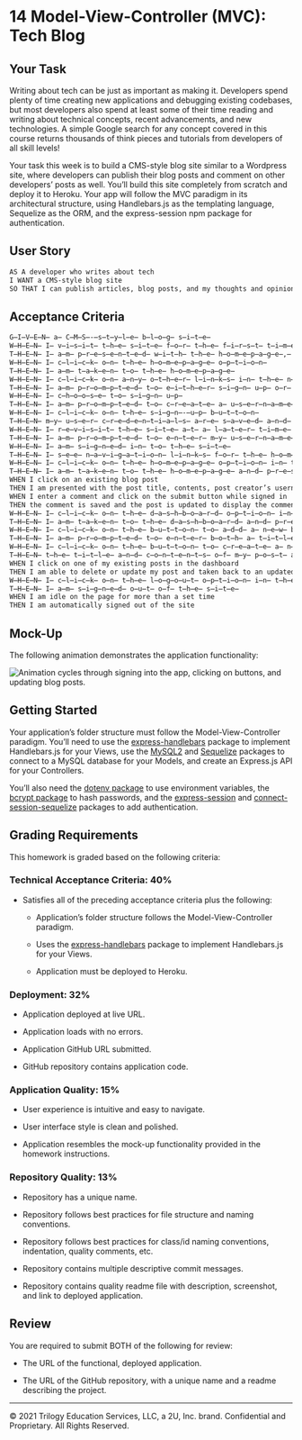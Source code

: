 # 14 Model-View-Controller (MVC): Tech Blog

## Your Task

Writing about tech can be just as important as making it. Developers spend plenty of time creating new applications and debugging existing codebases, but most developers also spend at least some of their time reading and writing about technical concepts, recent advancements, and new technologies. A simple Google search for any concept covered in this course returns thousands of think pieces and tutorials from developers of all skill levels!

Your task this week is to build a CMS-style blog site similar to a Wordpress site, where developers can publish their blog posts and comment on other developers’ posts as well. You’ll build this site completely from scratch and deploy it to Heroku. Your app will follow the MVC paradigm in its architectural structure, using Handlebars.js as the templating language, Sequelize as the ORM, and the express-session npm package for authentication.

## User Story

```md
AS A developer who writes about tech
I WANT a CMS-style blog site
SO THAT I can publish articles, blog posts, and my thoughts and opinions
```

## Acceptance Criteria

```md
G̶I̶V̶E̶N̶ a̶ C̶M̶S̶-̶s̶t̶y̶l̶e̶ b̶l̶o̶g̶ s̶i̶t̶e̶
W̶H̶E̶N̶ I̶ v̶i̶s̶i̶t̶ t̶h̶e̶ s̶i̶t̶e̶ f̶o̶r̶ t̶h̶e̶ f̶i̶r̶s̶t̶ t̶i̶m̶e̶
T̶H̶E̶N̶ I̶ a̶m̶ p̶r̶e̶s̶e̶n̶t̶e̶d̶ w̶i̶t̶h̶ t̶h̶e̶ h̶o̶m̶e̶p̶a̶g̶e̶,̶ w̶h̶i̶c̶h̶ i̶n̶c̶l̶u̶d̶e̶s̶ e̶x̶i̶s̶t̶i̶n̶g̶ b̶l̶o̶g̶ p̶o̶s̶t̶s̶ i̶f̶ a̶n̶y̶ h̶a̶v̶e̶ b̶e̶e̶n̶ p̶o̶s̶t̶e̶d̶;̶ n̶a̶v̶i̶g̶a̶t̶i̶o̶n̶ l̶i̶n̶k̶s̶ f̶o̶r̶ t̶h̶e̶ h̶o̶m̶e̶p̶a̶g̶e̶ a̶n̶d̶ t̶h̶e̶ d̶a̶s̶h̶b̶o̶a̶r̶d̶;̶ a̶n̶d̶ t̶h̶e̶ o̶p̶t̶i̶o̶n̶ t̶o̶ l̶o̶g̶ i̶n̶
W̶H̶E̶N̶ I̶ c̶l̶i̶c̶k̶ o̶n̶ t̶h̶e̶ h̶o̶m̶e̶p̶a̶g̶e̶ o̶p̶t̶i̶o̶n̶
T̶H̶E̶N̶ I̶ a̶m̶ t̶a̶k̶e̶n̶ t̶o̶ t̶h̶e̶ h̶o̶m̶e̶p̶a̶g̶e̶
W̶H̶E̶N̶ I̶ c̶l̶i̶c̶k̶ o̶n̶ a̶n̶y̶ o̶t̶h̶e̶r̶ l̶i̶n̶k̶s̶ i̶n̶ t̶h̶e̶ n̶a̶v̶i̶g̶a̶t̶i̶o̶n̶
T̶H̶E̶N̶ I̶ a̶m̶ p̶r̶o̶m̶p̶t̶e̶d̶ t̶o̶ e̶i̶t̶h̶e̶r̶ s̶i̶g̶n̶ u̶p̶ o̶r̶ s̶i̶g̶n̶ i̶n̶
W̶H̶E̶N̶ I̶ c̶h̶o̶o̶s̶e̶ t̶o̶ s̶i̶g̶n̶ u̶p̶
T̶H̶E̶N̶ I̶ a̶m̶ p̶r̶o̶m̶p̶t̶e̶d̶ t̶o̶ c̶r̶e̶a̶t̶e̶ a̶ u̶s̶e̶r̶n̶a̶m̶e̶ a̶n̶d̶ p̶a̶s̶s̶w̶o̶r̶d̶
W̶H̶E̶N̶ I̶ c̶l̶i̶c̶k̶ o̶n̶ t̶h̶e̶ s̶i̶g̶n̶-̶u̶p̶ b̶u̶t̶t̶o̶n̶
T̶H̶E̶N̶ m̶y̶ u̶s̶e̶r̶ c̶r̶e̶d̶e̶n̶t̶i̶a̶l̶s̶ a̶r̶e̶ s̶a̶v̶e̶d̶ a̶n̶d̶ I̶ a̶m̶ l̶o̶g̶g̶e̶d̶ i̶n̶t̶o̶ t̶h̶e̶ s̶i̶t̶e̶
W̶H̶E̶N̶ I̶ r̶e̶v̶i̶s̶i̶t̶ t̶h̶e̶ s̶i̶t̶e̶ a̶t̶ a̶ l̶a̶t̶e̶r̶ t̶i̶m̶e̶ a̶n̶d̶ c̶h̶o̶o̶s̶e̶ t̶o̶ s̶i̶g̶n̶ i̶n̶
T̶H̶E̶N̶ I̶ a̶m̶ p̶r̶o̶m̶p̶t̶e̶d̶ t̶o̶ e̶n̶t̶e̶r̶ m̶y̶ u̶s̶e̶r̶n̶a̶m̶e̶ a̶n̶d̶ p̶a̶s̶s̶w̶o̶r̶d̶
W̶H̶E̶N̶ I̶ a̶m̶ s̶i̶g̶n̶e̶d̶ i̶n̶ t̶o̶ t̶h̶e̶ s̶i̶t̶e̶
T̶H̶E̶N̶ I̶ s̶e̶e̶ n̶a̶v̶i̶g̶a̶t̶i̶o̶n̶ l̶i̶n̶k̶s̶ f̶o̶r̶ t̶h̶e̶ h̶o̶m̶e̶p̶a̶g̶e̶,̶ t̶h̶e̶ d̶a̶s̶h̶b̶o̶a̶r̶d̶,̶ a̶n̶d̶ t̶h̶e̶ o̶p̶t̶i̶o̶n̶ t̶o̶ l̶o̶g̶ o̶u̶t̶
W̶H̶E̶N̶ I̶ c̶l̶i̶c̶k̶ o̶n̶ t̶h̶e̶ h̶o̶m̶e̶p̶a̶g̶e̶ o̶p̶t̶i̶o̶n̶ i̶n̶ t̶h̶e̶ n̶a̶v̶i̶g̶a̶t̶i̶o̶n̶
T̶H̶E̶N̶ I̶ a̶m̶ t̶a̶k̶e̶n̶ t̶o̶ t̶h̶e̶ h̶o̶m̶e̶p̶a̶g̶e̶ a̶n̶d̶ p̶r̶e̶s̶e̶n̶t̶e̶d̶ w̶i̶t̶h̶ e̶x̶i̶s̶t̶i̶n̶g̶ b̶l̶o̶g̶ p̶o̶s̶t̶s̶ t̶h̶a̶t̶ i̶n̶c̶l̶u̶d̶e̶ t̶h̶e̶ p̶o̶s̶t̶ t̶i̶t̶l̶e̶ a̶n̶d̶ t̶h̶e̶ d̶a̶t̶e̶ c̶r̶e̶a̶t̶e̶d̶
WHEN I click on an existing blog post
THEN I am presented with the post title, contents, post creator’s username, and date created for that post and have the option to leave a comment
WHEN I enter a comment and click on the submit button while signed in
THEN the comment is saved and the post is updated to display the comment, the comment creator’s username, and the date created
W̶H̶E̶N̶ I̶ c̶l̶i̶c̶k̶ o̶n̶ t̶h̶e̶ d̶a̶s̶h̶b̶o̶a̶r̶d̶ o̶p̶t̶i̶o̶n̶ i̶n̶ t̶h̶e̶ n̶a̶v̶i̶g̶a̶t̶i̶o̶n̶
T̶H̶E̶N̶ I̶ a̶m̶ t̶a̶k̶e̶n̶ t̶o̶ t̶h̶e̶ d̶a̶s̶h̶b̶o̶a̶r̶d̶ a̶n̶d̶ p̶r̶e̶s̶e̶n̶t̶e̶d̶ w̶i̶t̶h̶ a̶n̶y̶ b̶l̶o̶g̶ p̶o̶s̶t̶s̶ I̶ h̶a̶v̶e̶ a̶l̶r̶e̶a̶d̶y̶ c̶r̶e̶a̶t̶e̶d̶ a̶n̶d̶ t̶h̶e̶ o̶p̶t̶i̶o̶n̶ t̶o̶ a̶d̶d̶ a̶ n̶e̶w̶ b̶l̶o̶g̶ p̶o̶s̶t̶
W̶H̶E̶N̶ I̶ c̶l̶i̶c̶k̶ o̶n̶ t̶h̶e̶ b̶u̶t̶t̶o̶n̶ t̶o̶ a̶d̶d̶ a̶ n̶e̶w̶ b̶l̶o̶g̶ p̶o̶s̶t̶
T̶H̶E̶N̶ I̶ a̶m̶ p̶r̶o̶m̶p̶t̶e̶d̶ t̶o̶ e̶n̶t̶e̶r̶ b̶o̶t̶h̶ a̶ t̶i̶t̶l̶e̶ a̶n̶d̶ c̶o̶n̶t̶e̶n̶t̶s̶ f̶o̶r̶ m̶y̶ b̶l̶o̶g̶ p̶o̶s̶t̶
W̶H̶E̶N̶ I̶ c̶l̶i̶c̶k̶ o̶n̶ t̶h̶e̶ b̶u̶t̶t̶o̶n̶ t̶o̶ c̶r̶e̶a̶t̶e̶ a̶ n̶e̶w̶ b̶l̶o̶g̶ p̶o̶s̶t̶
T̶H̶E̶N̶ t̶h̶e̶ t̶i̶t̶l̶e̶ a̶n̶d̶ c̶o̶n̶t̶e̶n̶t̶s̶ o̶f̶ m̶y̶ p̶o̶s̶t̶ a̶r̶e̶ s̶a̶v̶e̶d̶ a̶n̶d̶ I̶ a̶m̶ t̶a̶k̶e̶n̶ b̶a̶c̶k̶ t̶o̶ a̶n̶ u̶p̶d̶a̶t̶e̶d̶ d̶a̶s̶h̶b̶o̶a̶r̶d̶ w̶i̶t̶h̶ m̶y̶ n̶e̶w̶ b̶l̶o̶g̶ p̶o̶s̶t̶
WHEN I click on one of my existing posts in the dashboard
THEN I am able to delete or update my post and taken back to an updated dashboard
W̶H̶E̶N̶ I̶ c̶l̶i̶c̶k̶ o̶n̶ t̶h̶e̶ l̶o̶g̶o̶u̶t̶ o̶p̶t̶i̶o̶n̶ i̶n̶ t̶h̶e̶ n̶a̶v̶i̶g̶a̶t̶i̶o̶n̶
T̶H̶E̶N̶ I̶ a̶m̶ s̶i̶g̶n̶e̶d̶ o̶u̶t̶ o̶f̶ t̶h̶e̶ s̶i̶t̶e̶
WHEN I am idle on the page for more than a set time
THEN I am automatically signed out of the site 
```

## Mock-Up

The following animation demonstrates the application functionality:

![Animation cycles through signing into the app, clicking on buttons, and updating blog posts.](./Assets/14-mvc-homework-demo-01.gif) 

## Getting Started

Your application’s folder structure must follow the Model-View-Controller paradigm. You’ll need to use the [express-handlebars](https://www.npmjs.com/package/express-handlebars) package to implement Handlebars.js for your Views, use the [MySQL2](https://www.npmjs.com/package/mysql2) and [Sequelize](https://www.npmjs.com/package/sequelize) packages to connect to a MySQL database for your Models, and create an Express.js API for your Controllers.

You’ll also need the [dotenv package](https://www.npmjs.com/package/dotenv) to use environment variables, the [bcrypt package](https://www.npmjs.com/package/bcrypt) to hash passwords, and the [express-session](https://www.npmjs.com/package/express-session) and [connect-session-sequelize](https://www.npmjs.com/package/connect-session-sequelize) packages to add authentication.

## Grading Requirements

This homework is graded based on the following criteria:

### Technical Acceptance Criteria: 40%

* Satisfies all of the preceding acceptance criteria plus the following:

    * Application’s folder structure follows the Model-View-Controller paradigm.

    * Uses the [express-handlebars](https://www.npmjs.com/package/express-handlebars) package to implement Handlebars.js for your Views.

    * Application must be deployed to Heroku.

### Deployment: 32%

* Application deployed at live URL.

* Application loads with no errors.

* Application GitHub URL submitted.

* GitHub repository contains application code.

### Application Quality: 15%

* User experience is intuitive and easy to navigate.

* User interface style is clean and polished.

* Application resembles the mock-up functionality provided in the homework instructions.

### Repository Quality: 13%

* Repository has a unique name.

* Repository follows best practices for file structure and naming conventions.

* Repository follows best practices for class/id naming conventions, indentation, quality comments, etc.

* Repository contains multiple descriptive commit messages.

* Repository contains quality readme file with description, screenshot, and link to deployed application.

## Review

You are required to submit BOTH of the following for review:

* The URL of the functional, deployed application.

* The URL of the GitHub repository, with a unique name and a readme describing the project.

---
© 2021 Trilogy Education Services, LLC, a 2U, Inc. brand. Confidential and Proprietary. All Rights Reserved.